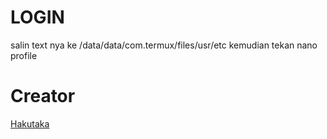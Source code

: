 # LOGIN



salin text nya ke /data/data/com.termux/files/usr/etc
kemudian tekan nano profile

# Creator

[Hakutaka](https://github.com/hakutaka1234) 
